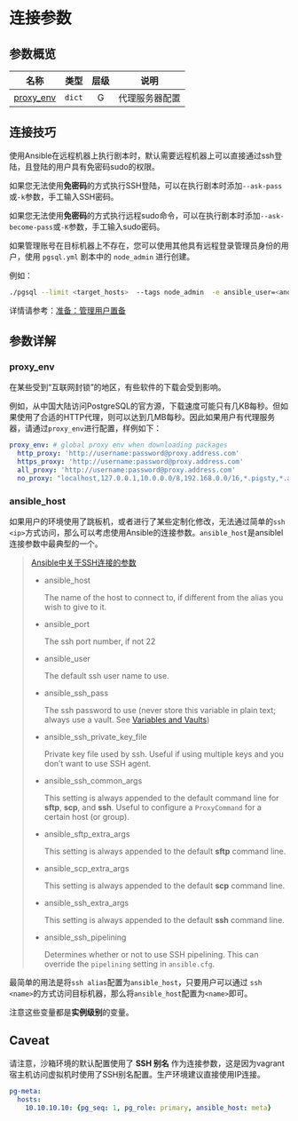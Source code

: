 # 连接参数

## 参数概览

|          名称           |  类型  | 层级 | 说明           |
| :---------------------: | :----: | :--: | -------------- |
| [proxy_env](#proxy_env) | `dict` |  G   | 代理服务器配置 |


## 连接技巧

使用Ansible在远程机器上执行剧本时，默认需要远程机器上可以直接通过ssh登陆，且登陆的用户具有免密码sudo的权限。

如果您无法使用**免密码**的方式执行SSH登陆，可以在执行剧本时添加`--ask-pass`或`-k`参数，手工输入SSH密码。

如果您无法使用**免密码**的方式执行远程sudo命令，可以在执行剧本时添加`--ask-become-pass`或`-K`参数，手工输入sudo密码。

如果管理账号在目标机器上不存在，您可以使用其他具有远程登录管理员身份的用户，使用 `pgsql.yml` 剧本中的 `node_admin` 进行创建。

例如：

```bash
./pgsql --limit <target_hosts>  --tags node_admin  -e ansible_user=<another_admin> --ask-pass --ask-become-pass 
```

详情请参考：[准备：管理用户置备](t-prepare.md#管理用户置备)


## 参数详解

### proxy_env

在某些受到“互联网封锁”的地区，有些软件的下载会受到影响。

例如，从中国大陆访问PostgreSQL的官方源，下载速度可能只有几KB每秒。但如果使用了合适的HTTP代理，则可以达到几MB每秒。因此如果用户有代理服务器，请通过`proxy_env`进行配置，样例如下：

```yaml
proxy_env: # global proxy env when downloading packages
  http_proxy: 'http://username:password@proxy.address.com'
  https_proxy: 'http://username:password@proxy.address.com'
  all_proxy: 'http://username:password@proxy.address.com'
  no_proxy: "localhost,127.0.0.1,10.0.0.0/8,192.168.0.0/16,*.pigsty,*.aliyun.com,mirrors.aliyuncs.com,mirrors.tuna.tsinghua.edu.cn,mirrors.zju.edu.cn"
```



### ansible_host

如果用户的环境使用了跳板机，或者进行了某些定制化修改，无法通过简单的`ssh <ip>`方式访问，那么可以考虑使用Ansible的连接参数。`ansible_host`是ansiblel连接参数中最典型的一个。

> [Ansible中关于SSH连接的参数](https://docs.ansible.com/ansible/2.3/intro_inventory.html#list-of-behavioral-inventory-parameters)
>
> - ansible_host
>
>   The name of the host to connect to, if different from the alias you wish to give to it.
>
> - ansible_port
>
>   The ssh port number, if not 22
>
> - ansible_user
>
>   The default ssh user name to use.
>
> - ansible_ssh_pass
>
>   The ssh password to use (never store this variable in plain text; always use a vault. See [Variables and Vaults](https://docs.ansible.com/ansible/2.3/playbooks_best_practices.html#best-practices-for-variables-and-vaults))
>
> - ansible_ssh_private_key_file
>
>   Private key file used by ssh. Useful if using multiple keys and you don’t want to use SSH agent.
>
> - ansible_ssh_common_args
>
>   This setting is always appended to the default command line for **sftp**, **scp**, and **ssh**. Useful to configure a `ProxyCommand` for a certain host (or group).
>
> - ansible_sftp_extra_args
>
>   This setting is always appended to the default **sftp** command line.
>
> - ansible_scp_extra_args
>
>   This setting is always appended to the default **scp** command line.
>
> - ansible_ssh_extra_args
>
>   This setting is always appended to the default **ssh** command line.
>
> - ansible_ssh_pipelining
>
>   Determines whether or not to use SSH pipelining. This can override the `pipelining` setting in `ansible.cfg`.

最简单的用法是将`ssh alias`配置为`ansible_host`，只要用户可以通过 `ssh <name>`的方式访问目标机器，那么将`ansible_host`配置为`<name>`即可。

注意这些变量都是**实例级别**的变量。



## Caveat

请注意，沙箱环境的默认配置使用了 **SSH 别名** 作为连接参数，这是因为vagrant宿主机访问虚拟机时使用了SSH别名配置。生产环境建议直接使用IP连接。

```yaml
pg-meta:
  hosts:
    10.10.10.10: {pg_seq: 1, pg_role: primary, ansible_host: meta}
```

